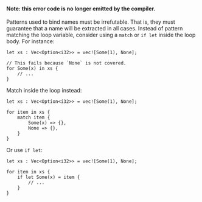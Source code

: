 #### Note: this error code is no longer emitted by the compiler.

Patterns used to bind names must be irrefutable. That is, they must guarantee
that a name will be extracted in all cases. Instead of pattern matching the
loop variable, consider using a `match` or `if let` inside the loop body. For
instance:

```compile_fail,E0005
let xs : Vec<Option<i32>> = vec![Some(1), None];

// This fails because `None` is not covered.
for Some(x) in xs {
    // ...
}
```

Match inside the loop instead:

```
let xs : Vec<Option<i32>> = vec![Some(1), None];

for item in xs {
    match item {
        Some(x) => {},
        None => {},
    }
}
```

Or use `if let`:

```
let xs : Vec<Option<i32>> = vec![Some(1), None];

for item in xs {
    if let Some(x) = item {
        // ...
    }
}
```
